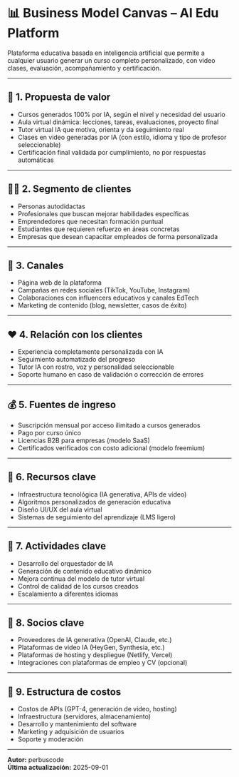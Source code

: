 # 📊 Business Model Canvas – AI Edu Platform

Plataforma educativa basada en inteligencia artificial que permite a cualquier usuario generar un curso completo personalizado, con video clases, evaluación, acompañamiento y certificación.

---

## 🧩 1. Propuesta de valor
- Cursos generados 100% por IA, según el nivel y necesidad del usuario
- Aula virtual dinámica: lecciones, tareas, evaluaciones, proyecto final
- Tutor virtual IA que motiva, orienta y da seguimiento real
- Clases en video generadas por IA (con estilo, idioma y tipo de profesor seleccionable)
- Certificación final validada por cumplimiento, no por respuestas automáticas

---

## 🧍‍♂️ 2. Segmento de clientes
- Personas autodidactas
- Profesionales que buscan mejorar habilidades específicas
- Emprendedores que necesitan formación puntual
- Estudiantes que requieren refuerzo en áreas concretas
- Empresas que desean capacitar empleados de forma personalizada

---

## 📡 3. Canales
- Página web de la plataforma
- Campañas en redes sociales (TikTok, YouTube, Instagram)
- Colaboraciones con influencers educativos y canales EdTech
- Marketing de contenido (blog, newsletter, casos de éxito)

---

## ❤️ 4. Relación con los clientes
- Experiencia completamente personalizada con IA
- Seguimiento automatizado del progreso
- Tutor IA con rostro, voz y personalidad seleccionable
- Soporte humano en caso de validación o corrección de errores

---

## 💰 5. Fuentes de ingreso
- Suscripción mensual por acceso ilimitado a cursos generados
- Pago por curso único
- Licencias B2B para empresas (modelo SaaS)
- Certificados verificados con costo adicional (modelo freemium)

---

## 🔧 6. Recursos clave
- Infraestructura tecnológica (IA generativa, APIs de video)
- Algoritmos personalizados de generación educativa
- Diseño UI/UX del aula virtual
- Sistemas de seguimiento del aprendizaje (LMS ligero)

---

## 🔗 7. Actividades clave
- Desarrollo del orquestador de IA
- Generación de contenido educativo dinámico
- Mejora continua del modelo de tutor virtual
- Control de calidad de los cursos creados
- Escalamiento a diferentes idiomas

---

## 🤝 8. Socios clave
- Proveedores de IA generativa (OpenAI, Claude, etc.)
- Plataformas de video IA (HeyGen, Synthesia, etc.)
- Plataformas de hosting y despliegue (Netlify, Vercel)
- Integraciones con plataformas de empleo y CV (opcional)

---

## 💸 9. Estructura de costos
- Costos de APIs (GPT-4, generación de video, hosting)
- Infraestructura (servidores, almacenamiento)
- Desarrollo y mantenimiento del software
- Marketing y adquisición de usuarios
- Soporte y moderación

---

**Autor:** perbuscode  
**Última actualización:** 2025-09-01
